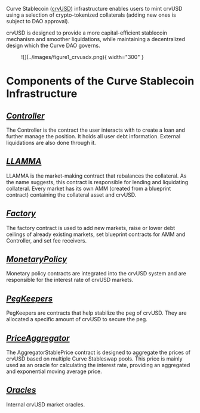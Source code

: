 Curve Stablecoin ([crvUSD](../crvUSD/crvUSD.md)) infrastructure enables users to mint crvUSD using a selection of crypto-tokenized collaterals (adding new ones is subject to DAO approval). 

crvUSD is designed to provide a more capital-efficient stablecoin mechanism and smoother liquidations, while maintaining a decentralized design which the Curve DAO governs.

<figure markdown>
  ![](../images/figure1_crvusdx.png){ width="300" }
  <figcaption></figcaption>
</figure>


# **Components of the Curve Stablecoin Infrastructure**

## *[Controller](../crvUSD/controller.md)*
The Controller is the contract the user interacts with to create a loan and further manage the position. It holds all user debt information. External liquidations are also done through it.

## *[LLAMMA](../crvUSD/amm.md)*
LLAMMA is the market-making contract that rebalances the collateral. As the name suggests, this contract is responsible for lending and liquidating collateral. Every market has its own AMM (created from a blueprint contract) containing the collateral asset and crvUSD.

## *[Factory](../crvUSD/factory.md)*
The factory contract is used to add new markets, raise or lower debt ceilings of already existing markets, set blueprint contracts for AMM and Controller, and set fee receivers.

## *[MonetaryPolicy](../crvUSD/monetarypolicy.md)*
Monetary policy contracts are integrated into the crvUSD system and are responsible for the interest rate of crvUSD markets.

## *[PegKeepers](../crvUSD/pegkeeper.md)*
PegKeepers are contracts that help stabilize the peg of crvUSD. They are allocated a specific amount of crvUSD to secure the peg. 

## *[PriceAggregator](../crvUSD/priceaggregator.md)*
The AggregatorStablePrice contract is designed to aggregate the prices of crvUSD based on multiple Curve Stableswap pools. This price is mainly used as an oracle for calculating the interest rate, providing an aggregated and exponential moving average price.

## *[Oracles](../crvUSD/oracle.md)*
Internal crvUSD market oracles.
